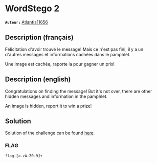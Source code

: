 # WordStego 2
**`Auteur:`** [Atlantis11656](https://github.com/MassinissaDjellouli)

## Description (français)
Félicitation d'avoir trouvé le message! Mais ce n'est pas fini, il y a un d'autres messages et informations cachées dans le pamphlet. 

Une image est cachée, raporte la pour gagner un prix!
## Description (english)
Congratulations on finding the message! But it's not over, there are other hidden messages and information in the pamphlet.

An image is hidden, report it to win a prize!

## Solution
Solution of the challenge can be found [here](./Solution/WRITEUP.MD).

### FLAG
`flag-[a-zA-Z0-9]+`